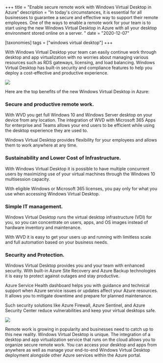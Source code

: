 +++
title = "Enable secure remote work with Windows Virtual Desktop in Azure"
description = "In today's circumstances, it is essential for all businesses to guarantee a secure and effective way to support their remote employees. One of the ways to enable a remote work for your team is to start using the new Windows Virtual Desktop in Azure with all your desktop environment stored online on a server. "
date = "2020-12-07"

[taxonomies]
tags = ["windows virtual desktop"]
+++

With Windows Virtual Desktop your team can easily continue work through
desktop and app virtualization with no worries about managing various
resources such as RDS gateways, licensing, and load balancing. Windows
Virtual Desktop has built-in security and compliance features to help
you deploy a cost-effective and productive experience.

![](https://o365hq.com/images/876.png)

Here are the top benefits of the new Windows Virtual Desktop in Azure:

### Secure and productive remote work.

With WVD you get full Windows 10 and Windows Server desktop on your
device from any location. The integration of WVD with Microsoft 365 Apps
for enterprise and Teams allows your end users to be efficient while
using the desktop experience they are used to.

Windows Virtual Desktop provides flexibility for your employees and
allows them to work anywhere at any time.

### Sustainability and Lower Cost of Infrastructure.

With Windows Virtual Desktop it is possible to have multiple concurrent
users by maximizing use of your virtual machines through the Windows 10
multisession capacity.

With eligible Windows or Microsoft 365 licenses, you pay only for what
you use when accessing Windows Virtual Desktop.

### Simple IT management.

Windows Virtual Desktop runs the virtual desktop infrastructure (VDI)
for you, so you can concentrate on users, apps, and OS images instead of
hardware inventory and maintenance.

With WVD it is easy to get your users up and running with limitless
scale and full automation based on your business needs.

### Security and Protection.

Windows Virtual Desktop provides you and your team with enhanced
security. With built-in Azure Site Recovery and Azure Backup
technologies it is easy to protect against outages and stay productive.

Azure Service Health dashboard helps you with guidance and technical
support when Azure service issues or updates affect your Azure
resources. It allows you to mitigate downtime and prepare for planned
maintenance.

Such security solutions like Azure Firewall, Azure Sentinel, and Azure
Security Center reduce vulnerabilities and keep your virtual desktops
safe.

![](https://o365hq.com/images/875.jpg)

Remote work is growing in popularity and businesses need to catch up to
this new reality. Windows Virtual Desktop is unique. The integration of
a desktop and app virtualization service that runs on the cloud allows
you to organize secure remote work. You can access your desktop and apps
from anywhere as well as manage your end-to-end Windows Virtual Desktop
deployment alongside other Azure services within the Azure portal.